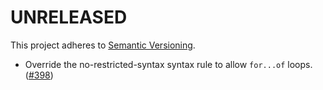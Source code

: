 # UNRELEASED

This project adheres to [Semantic Versioning](http://semver.org/).

- Override the no-restricted-syntax syntax rule to allow `for...of` loops. ([#398](https://github.com/Skyscanner/eslint-config-skyscanner/pull/398))
